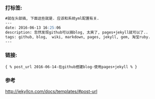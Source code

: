 ### 打标签:

```markdown
#就在头部搞, 下面这些就是. 应该和系统yml配置有关.
---
date: 2016-06-13 16:25:06
description: 忽然发现github可以搞blog, 太爽了, pages+jekyll就可以了..
tags: github, blog,  wiki, markdown, pages, jekyll, gem, 淘宝ruby.
---
```
### 链接:

```jinja2
{ % post_url 2016-06-14-在github搭建blog-使用pages+jekyll % }
```



### 参考

http://jekyllcn.com/docs/templates/#post-url